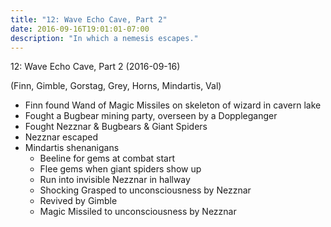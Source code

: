 ```yaml
---
title: "12: Wave Echo Cave, Part 2"
date: 2016-09-16T19:01:01-07:00
description: "In which a nemesis escapes."
---
```


12: Wave Echo Cave, Part 2 (2016-09-16)

(Finn, Gimble, Gorstag, Grey, Horns, Mindartis, Val)

- Finn found Wand of Magic Missiles on skeleton of wizard in cavern lake
- Fought a Bugbear mining party, overseen by a Doppleganger
- Fought Nezznar & Bugbears & Giant Spiders
- Nezznar escaped
- Mindartis shenanigans
    - Beeline for gems at combat start
    - Flee gems when giant spiders show up
    - Run into invisible Nezznar in hallway
    - Shocking Grasped to unconsciousness by Nezznar
    - Revived by Gimble
    - Magic Missiled to unconsciousness by Nezznar

